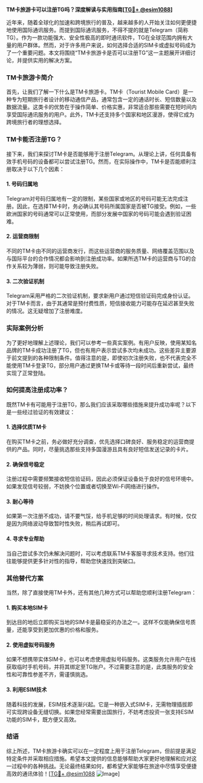 **TM卡旅游卡可以注册TG吗？深度解读与实用指南[[TG💪+ @esim1088](https://t.me/s/esim1088)]**

近年来，随着全球化的加速和跨境旅行的普及，越来越多的人开始关注如何更便捷地使用国际通讯服务。而提到国际通讯服务，不得不提的就是Telegram（简称TG）。作为一款功能强大、安全性极高的即时通讯软件，TG在全球范围内拥有大量的用户群体。然而，对于许多用户来说，如何选择合适的SIM卡或虚拟号码成为了一个重要问题。本文将围绕“TM卡旅游卡是否可以注册TG”这一主题展开详细讨论，并提供实用的解决方案。

### TM卡旅游卡简介

首先，让我们了解一下什么是TM卡旅游卡。TM卡（Tourist Mobile Card）是一种专为短期旅行者设计的移动通信产品，通常包含一定的通话时长、短信数量以及数据流量。这类卡的优势在于操作简单、价格实惠，非常适合那些需要在短时间内享受国际通讯服务的用户。此外，TM卡还支持多个国家和地区漫游，使得它成为跨境旅行者的理想选择。

### TM卡能否注册TG？

接下来，我们来探讨TM卡是否能够用于注册Telegram。从理论上讲，任何具备有效手机号码的设备都可以尝试注册TG。然而，在实际操作中，TM卡是否能顺利注册取决于以下几个因素：

#### 1. **号码归属地**
   Telegram对号码归属地有一定的限制，某些国家或地区的号码可能无法完成注册。因此，在选择TM卡时，务必确认其号码所属国家是否被TG接受。例如，一些欧洲国家的号码通常可以正常使用，而部分发展中国家的号码可能会遇到验证困难。

#### 2. **运营商限制**
   不同的TM卡由不同的运营商发行，而这些运营商的服务质量、网络覆盖范围以及与国际平台的合作情况都会影响到注册成功率。如果所选TM卡的运营商与TG的合作关系较为薄弱，则可能导致注册失败。

#### 3. **二次验证机制**
   Telegram采用严格的二次验证机制，要求新用户通过短信验证码完成身份认证。对于TM卡而言，由于其通常是预付费性质，短信接收能力可能存在延迟甚至失败的情况。这无疑增加了注册难度。

### 实际案例分析

为了更好地理解上述理论，我们可以参考一些真实案例。有用户反映，使用某知名品牌的TM卡成功注册了TG，但也有用户表示尝试多次均未成功。这些差异主要源于前文提到的各种限制条件。值得注意的是，即使初次注册失败，也不代表完全不能使用TM卡登录TG，部分用户通过更换TM卡或等待一段时间后重新尝试，最终实现了正常登陆。

### 如何提高注册成功率？

既然TM卡有可能用于注册TG，那么我们应该采取哪些措施来提升成功率呢？以下是一些经过验证的有效建议：

#### 1. **选择优质TM卡**
   在购买TM卡之前，务必做好充分调查，优先选择口碑良好、服务稳定的运营商提供的产品。同时，尽量挑选那些支持多国漫游且具有良好短信发送记录的卡片。

#### 2. **确保信号稳定**
   注册过程中需要频繁接收短信验证码，因此必须保证设备处于良好的信号环境中。如果发现信号较弱，不妨换个位置或者切换至Wi-Fi网络进行操作。

#### 3. **耐心等待**
   如果第一次注册不成功，请不要气馁，给手机足够的时间处理请求。有时候，仅仅是因为网络波动导致暂时性失败，稍后再试即可。

#### 4. **寻求专业帮助**
   当自己尝试多次仍未解决问题时，可以考虑联系TM卡客服寻求技术支持。他们往往能够提供更多针对性的指导，帮助您快速找到突破口。

### 其他替代方案

当然，除了直接使用TM卡外，还有其他几种方式可以帮助您顺利注册Telegram：

#### 1. **购买本地SIM卡**
   到达目的地后立即购买当地的SIM卡是最稳妥的办法之一。这样不仅能确保信号质量，还能享受到更加优惠的价格和服务。

#### 2. **使用虚拟号码服务**
   如果不想携带实体SIM卡，也可以考虑使用虚拟号码服务。这类服务允许用户在线获取临时手机号码，并将其绑定至TG账户。不过需要注意的是，此类服务的安全性和可靠性参差不齐，需谨慎挑选。

#### 3. **利用ESIM技术**
   随着科技的发展，ESIM技术逐渐兴起。它是一种嵌入式SIM卡，无需物理插拔即可实现跨设备无缝切换。如果您经常需要出国旅行，不妨考虑投资一张支持ESIM功能的SIM卡，既方便又高效。

### 结语

综上所述，TM卡旅游卡确实可以在一定程度上用于注册Telegram，但前提是满足特定条件并采取相应措施。希望本文提供的信息能够帮助大家更好地理解和应对这一过程中的各种挑战。无论最终结果如何，都希望大家能够在旅途中尽情享受便捷高效的通讯体验！[[TG💪+ @esim1088](https://t.me/s/esim1088) ![Image](https://i.postimg.cc/4NQfJmqS/Snipaste-2025-05-13-00-14-12.png)]